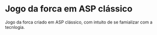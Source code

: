 # Jogo da forca em ASP clássico
Jogo da forca criado em ASP clássico, com intuito de se famializar com a tecnlogia.

